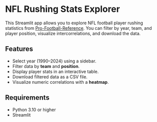 
# NFL Rushing Stats Explorer

This Streamlit app allows you to explore NFL football player rushing statistics from [Pro-Football-Reference](https://www.pro-football-reference.com/). You can filter by year, team, and player position, visualize intercorrelations, and download the data.



## Features
- Select year (1990–2024) using a sidebar.
- Filter data by **team** and **position**.
- Display player stats in an interactive table.
- Download filtered data as a CSV file.
- Visualize numeric correlations with a **heatmap**.
## Requirements
- Python 3.10 or higher
- Streamlit 

